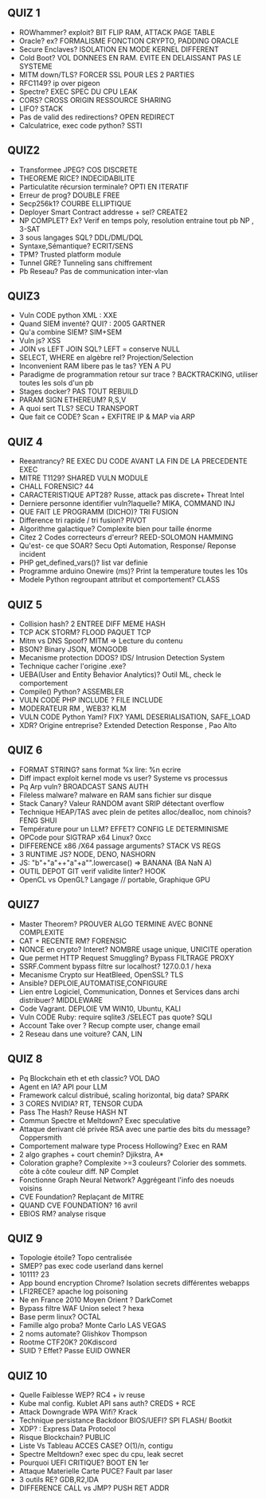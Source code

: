 ## QUIZ 1

- ROWhammer? exploit?  BIT FLIP RAM, ATTACK PAGE TABLE
- Oracle? ex? FORMALISME FONCTION CRYPTO, PADDING ORACLE
- Secure Enclaves? ISOLATION EN MODE KERNEL DIFFERENT
- Cold Boot? VOL DONNEES EN RAM. EVITE EN DELAISSANT PAS LE SYSTEME
- MITM down/TLS? FORCER SSL POUR LES 2 PARTIES
- RFC1149? ip over pigeon
- Spectre? EXEC SPEC DU CPU LEAK
- CORS? CROSS ORIGIN RESSOURCE SHARING
- LIFO? STACK
- Pas de valid des redirections? OPEN REDIRECT
- Calculatrice, exec code python? SSTI

## QUIZ2

- Transformee JPEG? COS DISCRETE
- THEOREME RICE? INDECIDABILITE
- Particulatite récursion terminale? OPTI EN ITERATIF
- Erreur de prog? DOUBLE FREE
- Secp256k1? COURBE ELLIPTIQUE
- Deployer Smart Contract addresse + sel? CREATE2
- NP COMPLET? Ex? Verif en temps poly, resolution entraine tout pb NP , 3-SAT
- 3 sous langages SQL? DDL/DML/DQL
- Syntaxe,Sémantique? ECRIT/SENS
- TPM? Trusted platform module
- Tunnel GRE? Tunneling sans chiffrement
- Pb Reseau? Pas de communication inter-vlan

## QUIZ3

- Vuln CODE python XML : XXE
- Quand SIEM inventé? QUI? : 2005 GARTNER
- Qu'a combine SIEM? SIM+SEM
- Vuln js? XSS
- JOIN vs LEFT JOIN SQL? LEFT = conserve NULL
- SELECT, WHERE en algèbre rel? Projection/Selection
- Inconvenient RAM libere pas le tas? YEN A PU
- Paradigme de programmation retour sur trace ? BACKTRACKING, utiliser toutes les sols d'un pb
- Stages docker? PAS TOUT REBUILD
- PARAM SIGN ETHEREUM?  R,S,V
- A quoi sert TLS? SECU TRANSPORT
- Que fait ce CODE? Scan + EXFITRE IP & MAP via ARP

## QUIZ 4

- Reeantrancy? RE EXEC DU CODE AVANT LA FIN DE LA PRECEDENTE EXEC
- MITRE T1129? SHARED VULN MODULE
- CHALL FORENSIC? 44
- CARACTERISTIQUE APT28? Russe, attack pas discrete+ Threat Intel
- Derniere personne identifier vuln?laquelle? MIKA, COMMAND INJ
- QUE FAIT LE PROGRAMM (DICHO)? TRI FUSION
- Difference tri rapide / tri fusion? PIVOT
- Algorithme galactique? Complexite bien pour taille énorme
- Citez 2 Codes correcteurs d'erreur? REED-SOLOMON HAMMING
- Qu'est- ce que SOAR? Secu Opti Automation, Response/ Reponse incident
- PHP get_defined_vars()? list var definie
- Programme arduino Onewire (ms)? Print la temperature toutes les 10s
- Modele Python regroupant attribut et comportement? CLASS

## QUIZ 5

- Collision hash? 2 ENTREE DIFF MEME HASH
- TCP ACK STORM? FLOOD PAQUET TCP
- Mitm vs DNS Spoof? MITM => Lecture du contenu
- BSON? Binary JSON, MONGODB
- Mecanisme protection DDOS? IDS/ Intrusion Detection System
- Technique cacher l'origine .exe?
- UEBA(User and Entity Behavior Analytics)? Outil ML, check le comportement
- Compile() Python? ASSEMBLER
- VULN CODE PHP INCLUDE ? FILE INCLUDE
- MODERATEUR RM , WEB3? KLM
- VULN CODE Python Yaml? FIX? YAML DESERIALISATION, SAFE_LOAD
- XDR? Origine entreprise? Extended Detection Response , Pao Alto

## QUIZ 6

- FORMAT STRING? sans format %x lire: %n ecrire
- Diff impact exploit kernel mode vs user? Systeme vs processus
- Pq Arp vuln? BROADCAST SANS AUTH
- Fileless malware? malware en RAM sans fichier sur disque
- Stack Canary? Valeur RANDOM avant SRIP détectant overflow
- Technique HEAP/TAS avec plein de petites alloc/dealloc, nom chinois? FENG SHUI
- Température pour un LLM? EFFET? CONFIG LE DETERMINISME
- OPCode pour SIGTRAP x64 Linux? 0xcc
- DIFFERENCE x86 /X64 passage arguments? STACK VS REGS
- 3 RUNTIME JS? NODE, DENO, NASHORN
- JS: "b"+"a"++"a"+a"".lowercase() => BANANA  (BA NaN A)
- OUTIL DEPOT GIT verif validite linter? HOOK
- OpenCL vs OpenGL? Langage // portable, Graphique GPU

## QUIZ7

- Master Theorem? PROUVER ALGO TERMINE AVEC BONNE COMPLEXITE
- CAT + RECENTE RM? FORENSIC
- NONCE en crypto? Interet? NOMBRE usage unique, UNICITE operation
- Que permet HTTP Request Smuggling? Bypass FILTRAGE PROXY
- SSRF.Comment bypass filtre sur localhost? 127.0.0.1 / hexa
- Mecanisme Crypto sur HeatBleed, OpenSSL? TLS
- Ansible? DEPLOIE,AUTOMATISE,CONFIGURE
- Lien entre Logiciel, Communication, Donnes et Services dans archi distribuer? MIDDLEWARE
- Code Vagrant. DEPLOIE VM WIN10, Ubuntu, KALI
- Vuln CODE Ruby: require sqlite3 /SELECT pas quote? SQLI
- Account Take over ? Recup compte user, change email
- 2 Reseau dans une voiture? CAN, LIN

## QUIZ 8

- Pq Blockchain eth et eth classic? VOL DAO
- Agent en IA? API pour LLM
- Framework calcul distribué, scaling horizontal, big data? SPARK
- 3 CORES NVIDIA? RT, TENSOR CUDA
- Pass The Hash? Reuse HASH NT
- Commun Spectre et Meltdown? Exec speculative
- Attaque derivant clé privée RSA avec une partie des bits du message? Coppersmith
- Comportement malware type Process Hollowing? Exec en RAM
- 2 algo graphes + court chemin? Djikstra, A*
- Coloration graphe? Complexite >=3 couleurs? Colorier des sommets. côte à côte couleur diff. NP Complet
- Fonctionne Graph Neural Network? Aggrégeant l'info des noeuds voisins
- CVE Foundation? Replaçant de MITRE
- QUAND CVE FOUNDATION? 16 avril
- EBIOS RM? analyse risque


## QUIZ 9

- Topologie étoile? Topo centralisée
- SMEP? pas exec code userland dans kernel
- 10111? 23
- App bound encryption Chrome? Isolation secrets différentes webapps
- LFI2RECE? apache log poisoning
- Ne en France 2010 Moyen Orient ? DarkComet
- Bypass filtre WAF Union select ? hexa
- Base perm linux? OCTAL
- Famille algo proba? Monte Carlo LAS VEGAS
- 2 noms automate? Glishkov Thompson
- Rootme CTF20K? 20Kdiscord
- SUID ? Effet? Passe EUID OWNER

## QUIZ 10

- Quelle Faiblesse WEP? RC4 + iv reuse
- Kube mal config. Kublet API sans auth? CREDS + RCE
- Attack Downgrade WPA Wifi? Krack
- Technique persistance Backdoor BIOS/UEFI? SPI FLASH/ Bootkit
- XDP? : Express Data Protocol
- Risque Blockchain? PUBLIC
- Liste Vs Tableau ACCES CASE? O(1)/n, contigu
- Spectre Meltdown? exec spec du cpu, leak secret
- Pourquoi UEFI CRITIQUE? BOOT EN 1er
- Attaque Materielle Carte PUCE? Fault par laser
- 3 outils RE? GDB,R2,IDA
- DIFFERENCE CALL vs JMP? PUSH RET ADDR
